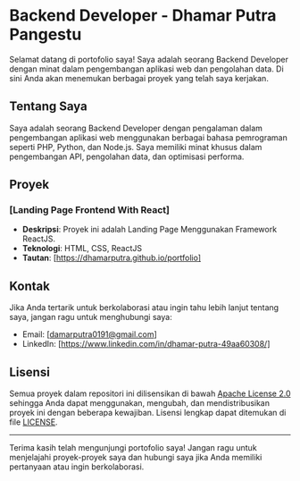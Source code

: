 # Backend Developer - Dhamar Putra Pangestu

Selamat datang di portofolio saya! Saya adalah seorang Backend Developer dengan minat dalam pengembangan aplikasi web dan pengolahan data. Di sini Anda akan menemukan berbagai proyek yang telah saya kerjakan.

## Tentang Saya

Saya adalah seorang Backend Developer dengan pengalaman dalam pengembangan aplikasi web menggunakan berbagai bahasa pemrograman seperti PHP, Python, dan Node.js. Saya memiliki minat khusus dalam pengembangan API, pengolahan data, dan optimisasi performa.

## Proyek

### [Landing Page Frontend With React]

- **Deskripsi**: Proyek ini adalah Landing Page Menggunakan Framework ReactJS.
- **Teknologi**: HTML, CSS, ReactJS
- **Tautan**: [https://dhamarputra.github.io/portfolio]

## Kontak

Jika Anda tertarik untuk berkolaborasi atau ingin tahu lebih lanjut tentang saya, jangan ragu untuk menghubungi saya:

- Email: [damarputra0191@gmail.com]
- LinkedIn: [https://www.linkedin.com/in/dhamar-putra-49aa60308/]

## Lisensi

Semua proyek dalam repositori ini dilisensikan di bawah [Apache License 2.0](LICENSE) sehingga Anda dapat menggunakan, mengubah, dan mendistribusikan proyek ini dengan beberapa kewajiban. Lisensi lengkap dapat ditemukan di file [LICENSE](LICENSE).

---

Terima kasih telah mengunjungi portofolio saya! Jangan ragu untuk menjelajahi proyek-proyek saya dan hubungi saya jika Anda memiliki pertanyaan atau ingin berkolaborasi.
